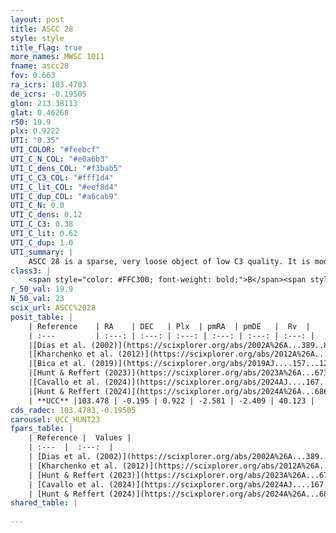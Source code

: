 ```yaml
---
layout: post
title: ASCC 28
style: style
title_flag: true
more_names: MWSC 1011
fname: ascc28
fov: 0.663
ra_icrs: 103.4783
de_icrs: -0.19505
glon: 213.38113
glat: 0.46268
r50: 19.9
plx: 0.9222
UTI: "0.35"
UTI_COLOR: "#feebcf"
UTI_C_N_COL: "#e0a6b3"
UTI_C_dens_COL: "#f3bab5"
UTI_C_C3_COL: "#fff1d4"
UTI_C_lit_COL: "#eef8d4"
UTI_C_dup_COL: "#a6cab9"
UTI_C_N: 0.0
UTI_C_dens: 0.12
UTI_C_C3: 0.38
UTI_C_lit: 0.62
UTI_C_dup: 1.0
UTI_summary: |
    ASCC 28 is a sparse, very loose object of low C3 quality. It is moderately studied in the literature.<br><br><span style="color: #99180f; font-weight: bold;">Warning: </span>contains less than 25 stars with <i>P>0.5</i> estimated.
class3: |
    <span style="color: #FFC300; font-weight: bold;">B</span><span style="color: red; font-weight: bold;">C</span>
r_50_val: 19.9
N_50_val: 23
scix_url: ASCC%2028
posit_table: |
    | Reference    | RA    | DEC   | Plx  | pmRA  | pmDE   |  Rv  |
    | :---         | :---: | :---: | :---: | :---: | :---: | :---: |
    |[Dias et al. (2002)](https://scixplorer.org/abs/2002A%26A...389..871D) | 103.517 | -0.17 | -- | -1.68 | -1.1 | 22.7 |
    |[Kharchenko et al. (2012)](https://scixplorer.org/abs/2012A%26A...543A.156K) | 103.575 | -0.15 | -- | -2.39 | -0.3 | -- |
    |[Bica et al. (2019)](https://scixplorer.org/abs/2019AJ....157...12B) | 103.518 | -0.166 | -- | -- | -- | -- |
    |[Hunt & Reffert (2023)](https://scixplorer.org/abs/2023A%26A...673A.114H) | 103.453 | -0.129 | 0.919 | -2.569 | -2.428 | 48.981 |
    |[Cavallo et al. (2024)](https://scixplorer.org/abs/2024AJ....167...12C) | 103.46 | -0.23 | 0.918 | -- | -- | -- |
    |[Hunt & Reffert (2024)](https://scixplorer.org/abs/2024A%26A...686A..42H) | 103.453 | -0.129 | 0.919 | -2.569 | -2.428 | 48.981 |
    | **UCC** |103.478 | -0.195 | 0.922 | -2.581 | -2.409 | 40.123 | 
cds_radec: 103.4783,-0.19505
carousel: UCC_HUNT23
fpars_table: |
    | Reference |  Values |
    | :---  |  :---:  |
    | [Dias et al. (2002)](https://scixplorer.org/abs/2002A%26A...389..871D) | `E(B-V)=0.05, Dist=800.0, Age=8.34` |
    | [Kharchenko et al. (2012)](https://scixplorer.org/abs/2012A%26A...543A.156K) | `e_bv=0.062, distance=946, log_age=8.49` |
    | [Hunt & Reffert (2023)](https://scixplorer.org/abs/2023A%26A...673A.114H) | `AV50=0.3, diffAV50=0.453, MOD50=10.067, logAge50=7.978` |
    | [Cavallo et al. (2024)](https://scixplorer.org/abs/2024AJ....167...12C) | `AV50=0.56, dMod50=10.13, logAge50=7.83, [Fe/H]50=-0.14` |
    | [Hunt & Reffert (2024)](https://scixplorer.org/abs/2024A%26A...686A..42H) | `MassJ=69.0002` |
shared_table: |
    
---
```

